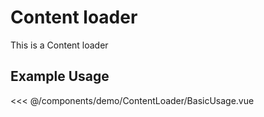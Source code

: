 <script setup>
import BasicUsage from './demo/Form/BasicUsage.vue'
</script>

# Content loader

This is a Content loader

## Example Usage

<DemoContainer>
  <BasicUsage/>
</DemoContainer>

<<< @/components/demo/ContentLoader/BasicUsage.vue
